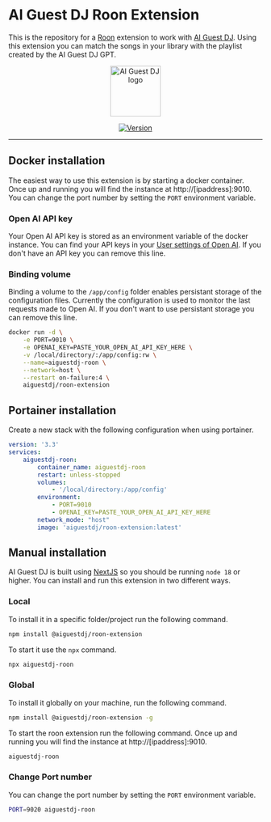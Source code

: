 # AI Guest DJ Roon Extension

This is the repository for a [Roon](https://roon.app/) extension to work with [AI Guest DJ](https://aiguestdj.com). Using this extension you can match the songs in your library with the playlist created by the AI Guest DJ GPT.

<p align="center"><a href="https://aiguestdj.com" target="_blank" rel="noopener noreferrer"><img width="100" src="https://aiguestdj.com/img/logo.png" alt="AI Guest DJ logo"></a></p>

<p align="center">
  <a href="https://www.npmjs.com/package/next"><img src="https://img.shields.io/node/v/next.svg?sanitize=true" alt="Version"></a>
</p>

------------

## Docker installation

The easiest way to use this extension is by starting a docker container. Once up and running you will find the instance at http://[ipaddress]:9010. You can change the port number by setting the `PORT` environment variable.

### Open AI API key

Your Open AI API key is stored as an environment variable of the docker instance. You can find your API keys in your [User settings of Open AI](https://platform.openai.com/api-keys). If you don't have an API key you can remove this line.

### Binding volume

Binding a volume to the `/app/config` folder enables persistant storage of the configuration files. Currently the configuration is used to monitor the last requests made to Open AI. If you don't want to use persistant storage you can remove this line.

```sh
docker run -d \
    -e PORT=9010 \
    -e OPENAI_KEY=PASTE_YOUR_OPEN_AI_API_KEY_HERE \
    -v /local/directory/:/app/config:rw \
    --name=aiguestdj-roon \
    --network=host \
    --restart on-failure:4 \
    aiguestdj/roon-extension
```

## Portainer installation

Create a new stack with the following configuration when using portainer.

```yaml
version: '3.3'
services:
    aiguestdj-roon:
        container_name: aiguestdj-roon
        restart: unless-stopped
        volumes:
            - '/local/directory:/app/config'
        environment:
            - PORT=9010
            - OPENAI_KEY=PASTE_YOUR_OPEN_AI_API_KEY_HERE
        network_mode: "host"
        image: 'aiguestdj/roon-extension:latest'
```

## Manual installation

AI Guest DJ is built using [NextJS](https://nextjs.org/) so you should be running `node 18` or higher. You can install and run this extension in two different ways.

### Local

To install it in a specific folder/project run the following command.

```sh
npm install @aiguestdj/roon-extension
```

To start it use the `npx` command.

```sh
npx aiguestdj-roon
```

### Global

To install it globally on your machine, run the following command.

```sh
npm install @aiguestdj/roon-extension -g
```

To start the roon extension run the following command. Once up and running you will find the instance at http://[ipaddress]:9010. 

```sh
aiguestdj-roon
```

### Change Port number

You can change the port number by setting the `PORT` environment variable.

```sh
PORT=9020 aiguestdj-roon
```